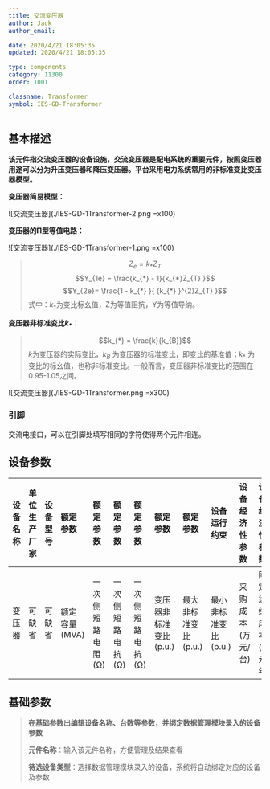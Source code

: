 ```yaml
---
title: 交流变压器
author: Jack
author_email:

date: 2020/4/21 18:05:35
updated: 2020/4/21 18:05:35

type: components
category: 11300
order: 1001

classname: Transformer
symbol: IES-GD-Transformer
---
```

## 基本描述

**该元件指交流变压器的设备设施，交流变压器是配电系统的重要元件，按照变压器用途可以分为升压变压器和降压变压器。平台采用电力系统常用的非标准变比变压器模型。**

 **变压器简易模型：**

 ![交流变压器](./IES-GD-1Transformer-2.png =x100)

**变压器的Π型等值电路：**

![交流变压器](./IES-GD-1Transformer-1.png =x100)

> $$Z_{e} = k_{*}Z_{T}$$
> $$Y_{1e} = \frac{k_{*} - 1}{k_{*}Z_{T} }$$
> $$Y_{2e}=  \frac{1 - k_{*} }{ {k_{*} }^{2}Z_{T} }$$
> 式中：$k_{*}$为变比标幺值，Z为等值阻抗，Y为等值导纳。

**变压器非标准变比$k_{\ast}$：**
>$$k_{*} = \frac{k}{k_{B}}$$
>$k$为变压器的实际变比，$k_B$ 为变压器的标准变比，即变比的基准值；$k_\ast$ 为变比的标幺值，也称非标准变比。一般而言，变压器非标准变比的范围在0.95-1.05之间。

![交流变压器](./IES-GD-1Transformer.png =x300)
### 引脚
交流电接口，可以在引脚处填写相同的字符使得两个元件相连。
## 设备参数
| 设备名称 | 单位生产厂家 | 设备型号 | 额定参数 | 额定参数 | 额定参数 | 额定参数 | 额定参数 | 额定参数 | 设备运行约束 | 设备经济性参数 | 设备经济性参数 |
| :--- | :--- | :--- | :--- | :--- | :--- | :--- | :--- | :--- | :--- | :--- | :--- |
| 变压器 |  可缺省 | 可缺省 | 额定容量(MVA) | 一次侧短路电阻(Ω) | 一次侧短路电抗(Ω) | 一次侧短路电抗(Ω)  | 变压器非标准变比(p.u.) | 最大非标准变比(p.u.) | 最小非标准变比(p.u.) | 采购成本(万元/台) | 固定运维成本(万元/年) |

## 基础参数

>**在基础参数出编辑设备名称、台数等参数，并绑定数据管理模块录入的设备参数**
> 
> **元件名称**：输入该元件名称，方便管理及结果查看
> 
> **待选设备类型**：选择数据管理模块录入的设备，系统将自动绑定对应的设备及参数

